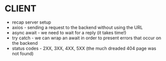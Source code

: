 # CLIENT

- recap server setup
- axios - sending a request to the backend without using the URL
- async await - we need to wait for a reply (it takes time!)
- try catch - we can wrap an await in order to present errors that occur on the backend
- status codes - 2XX, 3XX, 4XX, 5XX (the much dreaded 404 page was not found)
